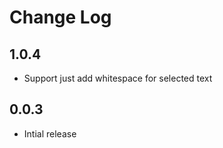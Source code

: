 # Change Log

## 1.0.4

- Support just add whitespace for selected text

## 0.0.3

- Intial release

